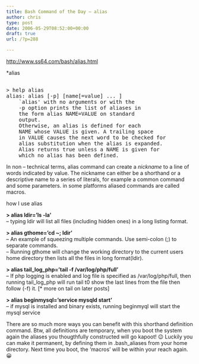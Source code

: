 ```yaml
---
title: Bash Command of the Day – alias
author: chris
type: post
date: 2006-05-29T08:52:00+00:00
draft: true
url: /?p=288

---
```

<http://www.ss64.com/bash/alias.html>

*alias

<pre><br />> help alias<br />alias: alias [-p] [name[=value] ... ]<br />    `alias' with no arguments or with the <br />    -p option prints the list of aliases in <br />    the form alias NAME=VALUE on standard <br />    output.<br />    Otherwise, an alias is defined for each <br />    NAME whose VALUE is given. A trailing space <br />    in VALUE causes the next word to be checked for<br />    alias substitution when the alias is expanded.  <br />    Alias returns true unless a NAME is given for <br />    which no alias has been defined.<br /></pre>

In non &#8211; technical terms, alias command can create a <span style="font-style:italic;">nickname<span style="font-weight:bold;"></span></span> to a line of words indicated by value. The nickname can either be a shorthand or a descriptive name to a series of literals, for example a common command and some parameters. in some platforms aliased commands are called macros.

how I use alias

<span style="font-weight:bold;">> alias ldir=&#8217;ls -la&#8217;</span>  
&#8211; typing ldir will list all files (including hidden ones) in a long listing format.

<span style="font-weight:bold;">> alias gthome=&#8217;cd ~; ldir&#8217;</span>  
&#8211; An example of squeezing multiple commands. Use semi-colon (;) to separate commands.  
&#8211; Running gthome will change the working directory to the current users home directory then lists all the files in long format(ldir).

<span style="font-weight:bold;">> alias tail_log_php=&#8217;tail -f /var/log/php/full&#8217;</span>  
&#8211; If php logging is enabled and log file is specified as /var/log/php/full, then running tail\_log\_php will run tail t0 show the last lines from the file then follow (-f) it. [* more on tail on later posts]

<span style="font-weight:bold;">> alias beginmysql=&#8217;service mysqld start&#8217;</span>  
&#8211; if mysql is installed and binary exists, running beginmyql will start the mysql service

There are so much more ways you can benefit with this shorthand definition command. Btw, all definitions are temporary, when you boot the system again the aliases you thougthfully constructed will go kapoot! 😉 Luckily you can make it permanent, by defining them in .bash_aliases from your home directory. Next time you boot, the &#8216;macros&#8217; will be within your reach again. 😀